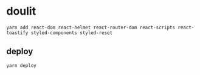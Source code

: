 # doulit

```CMD
yarn add react-dom react-helmet react-router-dom react-scripts react-toastify styled-components styled-reset
```

## deploy

```CMD
yarn deploy
```
